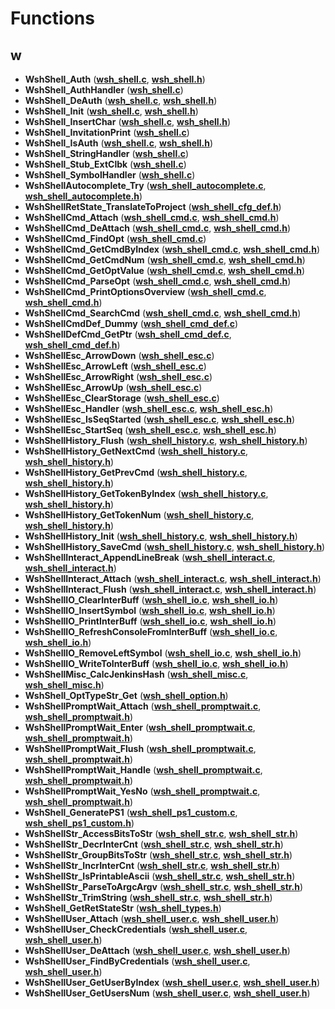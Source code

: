 
# Functions



## w

* **WshShell\_Auth** ([**wsh\_shell.c**](wsh__shell_8c.md), [**wsh\_shell.h**](wsh__shell_8h.md))
* **WshShell\_AuthHandler** ([**wsh\_shell.c**](wsh__shell_8c.md))
* **WshShell\_DeAuth** ([**wsh\_shell.c**](wsh__shell_8c.md), [**wsh\_shell.h**](wsh__shell_8h.md))
* **WshShell\_Init** ([**wsh\_shell.c**](wsh__shell_8c.md), [**wsh\_shell.h**](wsh__shell_8h.md))
* **WshShell\_InsertChar** ([**wsh\_shell.c**](wsh__shell_8c.md), [**wsh\_shell.h**](wsh__shell_8h.md))
* **WshShell\_InvitationPrint** ([**wsh\_shell.c**](wsh__shell_8c.md))
* **WshShell\_IsAuth** ([**wsh\_shell.c**](wsh__shell_8c.md), [**wsh\_shell.h**](wsh__shell_8h.md))
* **WshShell\_StringHandler** ([**wsh\_shell.c**](wsh__shell_8c.md))
* **WshShell\_Stub\_ExtClbk** ([**wsh\_shell.c**](wsh__shell_8c.md))
* **WshShell\_SymbolHandler** ([**wsh\_shell.c**](wsh__shell_8c.md))
* **WshShellAutocomplete\_Try** ([**wsh\_shell\_autocomplete.c**](wsh__shell__autocomplete_8c.md), [**wsh\_shell\_autocomplete.h**](wsh__shell__autocomplete_8h.md))
* **WshShellRetState\_TranslateToProject** ([**wsh\_shell\_cfg\_def.h**](wsh__shell__cfg__def_8h.md))
* **WshShellCmd\_Attach** ([**wsh\_shell\_cmd.c**](wsh__shell__cmd_8c.md), [**wsh\_shell\_cmd.h**](wsh__shell__cmd_8h.md))
* **WshShellCmd\_DeAttach** ([**wsh\_shell\_cmd.c**](wsh__shell__cmd_8c.md), [**wsh\_shell\_cmd.h**](wsh__shell__cmd_8h.md))
* **WshShellCmd\_FindOpt** ([**wsh\_shell\_cmd.c**](wsh__shell__cmd_8c.md))
* **WshShellCmd\_GetCmdByIndex** ([**wsh\_shell\_cmd.c**](wsh__shell__cmd_8c.md), [**wsh\_shell\_cmd.h**](wsh__shell__cmd_8h.md))
* **WshShellCmd\_GetCmdNum** ([**wsh\_shell\_cmd.c**](wsh__shell__cmd_8c.md), [**wsh\_shell\_cmd.h**](wsh__shell__cmd_8h.md))
* **WshShellCmd\_GetOptValue** ([**wsh\_shell\_cmd.c**](wsh__shell__cmd_8c.md), [**wsh\_shell\_cmd.h**](wsh__shell__cmd_8h.md))
* **WshShellCmd\_ParseOpt** ([**wsh\_shell\_cmd.c**](wsh__shell__cmd_8c.md), [**wsh\_shell\_cmd.h**](wsh__shell__cmd_8h.md))
* **WshShellCmd\_PrintOptionsOverview** ([**wsh\_shell\_cmd.c**](wsh__shell__cmd_8c.md), [**wsh\_shell\_cmd.h**](wsh__shell__cmd_8h.md))
* **WshShellCmd\_SearchCmd** ([**wsh\_shell\_cmd.c**](wsh__shell__cmd_8c.md), [**wsh\_shell\_cmd.h**](wsh__shell__cmd_8h.md))
* **WshShellCmdDef\_Dummy** ([**wsh\_shell\_cmd\_def.c**](wsh__shell__cmd__def_8c.md))
* **WshShellDefCmd\_GetPtr** ([**wsh\_shell\_cmd\_def.c**](wsh__shell__cmd__def_8c.md), [**wsh\_shell\_cmd\_def.h**](wsh__shell__cmd__def_8h.md))
* **WshShellEsc\_ArrowDown** ([**wsh\_shell\_esc.c**](wsh__shell__esc_8c.md))
* **WshShellEsc\_ArrowLeft** ([**wsh\_shell\_esc.c**](wsh__shell__esc_8c.md))
* **WshShellEsc\_ArrowRight** ([**wsh\_shell\_esc.c**](wsh__shell__esc_8c.md))
* **WshShellEsc\_ArrowUp** ([**wsh\_shell\_esc.c**](wsh__shell__esc_8c.md))
* **WshShellEsc\_ClearStorage** ([**wsh\_shell\_esc.c**](wsh__shell__esc_8c.md))
* **WshShellEsc\_Handler** ([**wsh\_shell\_esc.c**](wsh__shell__esc_8c.md), [**wsh\_shell\_esc.h**](wsh__shell__esc_8h.md))
* **WshShellEsc\_IsSeqStarted** ([**wsh\_shell\_esc.c**](wsh__shell__esc_8c.md), [**wsh\_shell\_esc.h**](wsh__shell__esc_8h.md))
* **WshShellEsc\_StartSeq** ([**wsh\_shell\_esc.c**](wsh__shell__esc_8c.md), [**wsh\_shell\_esc.h**](wsh__shell__esc_8h.md))
* **WshShellHistory\_Flush** ([**wsh\_shell\_history.c**](wsh__shell__history_8c.md), [**wsh\_shell\_history.h**](wsh__shell__history_8h.md))
* **WshShellHistory\_GetNextCmd** ([**wsh\_shell\_history.c**](wsh__shell__history_8c.md), [**wsh\_shell\_history.h**](wsh__shell__history_8h.md))
* **WshShellHistory\_GetPrevCmd** ([**wsh\_shell\_history.c**](wsh__shell__history_8c.md), [**wsh\_shell\_history.h**](wsh__shell__history_8h.md))
* **WshShellHistory\_GetTokenByIndex** ([**wsh\_shell\_history.c**](wsh__shell__history_8c.md), [**wsh\_shell\_history.h**](wsh__shell__history_8h.md))
* **WshShellHistory\_GetTokenNum** ([**wsh\_shell\_history.c**](wsh__shell__history_8c.md), [**wsh\_shell\_history.h**](wsh__shell__history_8h.md))
* **WshShellHistory\_Init** ([**wsh\_shell\_history.c**](wsh__shell__history_8c.md), [**wsh\_shell\_history.h**](wsh__shell__history_8h.md))
* **WshShellHistory\_SaveCmd** ([**wsh\_shell\_history.c**](wsh__shell__history_8c.md), [**wsh\_shell\_history.h**](wsh__shell__history_8h.md))
* **WshShellInteract\_AppendLineBreak** ([**wsh\_shell\_interact.c**](wsh__shell__interact_8c.md), [**wsh\_shell\_interact.h**](wsh__shell__interact_8h.md))
* **WshShellInteract\_Attach** ([**wsh\_shell\_interact.c**](wsh__shell__interact_8c.md), [**wsh\_shell\_interact.h**](wsh__shell__interact_8h.md))
* **WshShellInteract\_Flush** ([**wsh\_shell\_interact.c**](wsh__shell__interact_8c.md), [**wsh\_shell\_interact.h**](wsh__shell__interact_8h.md))
* **WshShellIO\_ClearInterBuff** ([**wsh\_shell\_io.c**](wsh__shell__io_8c.md), [**wsh\_shell\_io.h**](wsh__shell__io_8h.md))
* **WshShellIO\_InsertSymbol** ([**wsh\_shell\_io.c**](wsh__shell__io_8c.md), [**wsh\_shell\_io.h**](wsh__shell__io_8h.md))
* **WshShellIO\_PrintInterBuff** ([**wsh\_shell\_io.c**](wsh__shell__io_8c.md), [**wsh\_shell\_io.h**](wsh__shell__io_8h.md))
* **WshShellIO\_RefreshConsoleFromInterBuff** ([**wsh\_shell\_io.c**](wsh__shell__io_8c.md), [**wsh\_shell\_io.h**](wsh__shell__io_8h.md))
* **WshShellIO\_RemoveLeftSymbol** ([**wsh\_shell\_io.c**](wsh__shell__io_8c.md), [**wsh\_shell\_io.h**](wsh__shell__io_8h.md))
* **WshShellIO\_WriteToInterBuff** ([**wsh\_shell\_io.c**](wsh__shell__io_8c.md), [**wsh\_shell\_io.h**](wsh__shell__io_8h.md))
* **WshShellMisc\_CalcJenkinsHash** ([**wsh\_shell\_misc.c**](wsh__shell__misc_8c.md), [**wsh\_shell\_misc.h**](wsh__shell__misc_8h.md))
* **WshShell\_OptTypeStr\_Get** ([**wsh\_shell\_option.h**](wsh__shell__option_8h.md))
* **WshShellPromptWait\_Attach** ([**wsh\_shell\_promptwait.c**](wsh__shell__promptwait_8c.md), [**wsh\_shell\_promptwait.h**](wsh__shell__promptwait_8h.md))
* **WshShellPromptWait\_Enter** ([**wsh\_shell\_promptwait.c**](wsh__shell__promptwait_8c.md), [**wsh\_shell\_promptwait.h**](wsh__shell__promptwait_8h.md))
* **WshShellPromptWait\_Flush** ([**wsh\_shell\_promptwait.c**](wsh__shell__promptwait_8c.md), [**wsh\_shell\_promptwait.h**](wsh__shell__promptwait_8h.md))
* **WshShellPromptWait\_Handle** ([**wsh\_shell\_promptwait.c**](wsh__shell__promptwait_8c.md), [**wsh\_shell\_promptwait.h**](wsh__shell__promptwait_8h.md))
* **WshShellPromptWait\_YesNo** ([**wsh\_shell\_promptwait.c**](wsh__shell__promptwait_8c.md), [**wsh\_shell\_promptwait.h**](wsh__shell__promptwait_8h.md))
* **WshShell\_GeneratePS1** ([**wsh\_shell\_ps1\_custom.c**](wsh__shell__ps1__custom_8c.md), [**wsh\_shell\_ps1\_custom.h**](wsh__shell__ps1__custom_8h.md))
* **WshShellStr\_AccessBitsToStr** ([**wsh\_shell\_str.c**](wsh__shell__str_8c.md), [**wsh\_shell\_str.h**](wsh__shell__str_8h.md))
* **WshShellStr\_DecrInterCnt** ([**wsh\_shell\_str.c**](wsh__shell__str_8c.md), [**wsh\_shell\_str.h**](wsh__shell__str_8h.md))
* **WshShellStr\_GroupBitsToStr** ([**wsh\_shell\_str.c**](wsh__shell__str_8c.md), [**wsh\_shell\_str.h**](wsh__shell__str_8h.md))
* **WshShellStr\_IncrInterCnt** ([**wsh\_shell\_str.c**](wsh__shell__str_8c.md), [**wsh\_shell\_str.h**](wsh__shell__str_8h.md))
* **WshShellStr\_IsPrintableAscii** ([**wsh\_shell\_str.c**](wsh__shell__str_8c.md), [**wsh\_shell\_str.h**](wsh__shell__str_8h.md))
* **WshShellStr\_ParseToArgcArgv** ([**wsh\_shell\_str.c**](wsh__shell__str_8c.md), [**wsh\_shell\_str.h**](wsh__shell__str_8h.md))
* **WshShellStr\_TrimString** ([**wsh\_shell\_str.c**](wsh__shell__str_8c.md), [**wsh\_shell\_str.h**](wsh__shell__str_8h.md))
* **WshShell\_GetRetStateStr** ([**wsh\_shell\_types.h**](wsh__shell__types_8h.md))
* **WshShellUser\_Attach** ([**wsh\_shell\_user.c**](wsh__shell__user_8c.md), [**wsh\_shell\_user.h**](wsh__shell__user_8h.md))
* **WshShellUser\_CheckCredentials** ([**wsh\_shell\_user.c**](wsh__shell__user_8c.md), [**wsh\_shell\_user.h**](wsh__shell__user_8h.md))
* **WshShellUser\_DeAttach** ([**wsh\_shell\_user.c**](wsh__shell__user_8c.md), [**wsh\_shell\_user.h**](wsh__shell__user_8h.md))
* **WshShellUser\_FindByCredentials** ([**wsh\_shell\_user.c**](wsh__shell__user_8c.md), [**wsh\_shell\_user.h**](wsh__shell__user_8h.md))
* **WshShellUser\_GetUserByIndex** ([**wsh\_shell\_user.c**](wsh__shell__user_8c.md), [**wsh\_shell\_user.h**](wsh__shell__user_8h.md))
* **WshShellUser\_GetUsersNum** ([**wsh\_shell\_user.c**](wsh__shell__user_8c.md), [**wsh\_shell\_user.h**](wsh__shell__user_8h.md))




